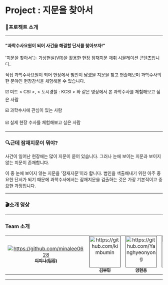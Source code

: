 # Project : 지문을 찾아서

### :page_with_curl:프로젝트 소개

---

#### "과학수사요원이 되어 사건을 해결할 단서를 찾아보자!"



'지문을 찾아서'는 가상현실(VR)을 활용한 현장 잠재지문 채취 시뮬레이션 콘텐츠입니다.

직접 과학수사요원이 되어 현장에서 범인이 남겼을 지문을 찾고 현출해보며 과학수사의 한 분야인 현장감식을 체험해볼 수 있습니다.





☑️ 미드 < CSI >, < 도시경찰 : KCSI > 와 같은 영상에서 본 과학수사를 체험해보고 싶은 사람

☑️ 과학수사에 관심이 있는 사람

☑️ 실제 현장 수사를 체험해보고 싶은 사람





---

### :mag:근데 잠재지문이 뭐야?




사건이 일어난 현장에는 많이 지문이 묻어 있습니다. 그러나 눈에 보이는 지문과 보이지 않는 지문이 존재합니다.

이 중 눈에 보이지 않는 지문을 '잠재지문'이라 합니다. 
범인을 색출해내기 위한 아주 중요한 단서가 되기 때문에 과학수사에서는 잠재지문을 검출하는 것은 가장 기본적이고 중요한 과정입니다.



---

### :clapper:소개 영상



---
### Team 소개

<table>
  <tbody>
    <tr>
      <td align="center"><a href=""><img src="width="100px;" alt="https://github.com/minalee0628"/><br /><sub><b> 이미나(팀장) </b></sub></a><br /></td>
      <td align="center"><a href=""><img src="" width="100px;" alt="https://github.com/kimbumin"/><br /><sub><b> 김부민 </b></sub></a><br /></td>
      <td align="center"><a href=""><img src="" width="100px;" alt="https://github.com/Yanghyeonyong"/><br /><sub><b> 양현용 </b></sub></a><br /></td>
      <td align="center"><a href=""><img src="" width="100px;" alt="https://github.com/jeongHyeonu"/><br /><sub><b> 정현우 </b></sub></a><br /></td>
     <tr/>
  </tbody>
</table>




---

